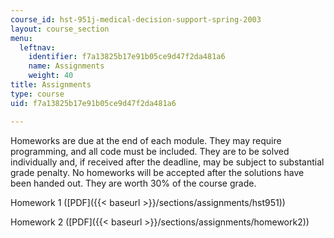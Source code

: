 ```yaml
---
course_id: hst-951j-medical-decision-support-spring-2003
layout: course_section
menu:
  leftnav:
    identifier: f7a13825b17e91b05ce9d47f2da481a6
    name: Assignments
    weight: 40
title: Assignments
type: course
uid: f7a13825b17e91b05ce9d47f2da481a6

---
```


Homeworks are due at the end of each module. They may require programming, and all code must be included. They are to be solved individually and, if received after the deadline, may be subject to substantial grade penalty. No homeworks will be accepted after the solutions have been handed out. They are worth 30% of the course grade.

Homework 1 ([PDF]({{< baseurl >}}/sections/assignments/hst951))

Homework 2 ([PDF]({{< baseurl >}}/sections/assignments/homework2))